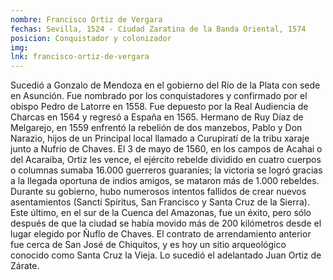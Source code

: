 ```yaml
---
nombre: Francisco Ortiz de Vergara
fechas: Sevilla, 1524 - Ciudad Zaratina de la Banda Oriental, 1574
posicion: Conquistador y colonizador
img:
lnk: francisco-ortiz-de-vergara
---
```


Sucedió a Gonzalo de Mendoza en el gobierno del Río de la Plata con sede en Asunción. Fue nombrado por los conquistadores y confirmado por el obispo Pedro de Latorre en 1558. Fue depuesto por la Real Audiencia de Charcas en 1564 y regresó a España en 1565. Hermano de Ruy Díaz de Melgarejo, en 1559 enfrentó la rebelión de dos manzebos, Pablo y Don Narazio, hijos de un Principal local llamado a Curupiratí de la tribu xaraje junto a Nufrio de Chaves. El 3 de mayo de 1560, en los campos de Acahai o del Acaraiba, Ortiz les vence, el ejército rebelde dividido en cuatro cuerpos o columnas sumaba 16.000 guerreros guaraníes; la victoria se logró gracias a la llegada oportuna de indios amigos, se mataron más de 1.000 rebeldes. 
Durante su gobierno, hubo numerosos intentos fallidos de crear nuevos asentamientos (Sancti Spiritus, San Francisco y Santa Cruz de la Sierra). Este último, en el sur de la Cuenca del Amazonas, fue un éxito, pero sólo después de que la ciudad se había movido más de 200 kilómetros desde el lugar elegido por Ñuflo de Chaves. El contrato de arrendamiento anterior fue cerca de San José de Chiquitos, y es hoy un sitio arqueológico conocido como Santa Cruz la Vieja. Lo sucedió el adelantado Juan Ortiz de Zárate.